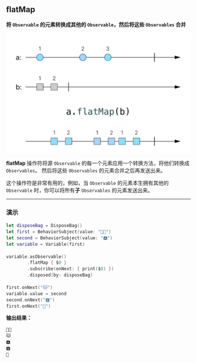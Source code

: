 ## flatMap

**将 `Observable` 的元素转换成其他的 `Observable`，然后将这些 `Observables` 合并**

![](/assets/WhichOperator/Operators/flatMap.png)

**flatMap** 操作符将源 `Observable` 的每一个元素应用一个转换方法，将他们转换成 `Observables`。 然后将这些 `Observables` 的元素合并之后再发送出来。

这个操作符是非常有用的，例如，当 `Observable` 的元素本生拥有其他的 `Observable` 时，你可以将所有**子** `Observables` 的元素发送出来。

---

### 演示

```swift
let disposeBag = DisposeBag()
let first = BehaviorSubject(value: "👦🏻")
let second = BehaviorSubject(value: "🅰️")
let variable = Variable(first)

variable.asObservable()
        .flatMap { $0 }
        .subscribe(onNext: { print($0) })
        .disposed(by: disposeBag)

first.onNext("🐱")
variable.value = second
second.onNext("🅱️")
first.onNext("🐶")
```

**输出结果：**

```swift
👦🏻
🐱
🅰️
🅱️
🐶
```
